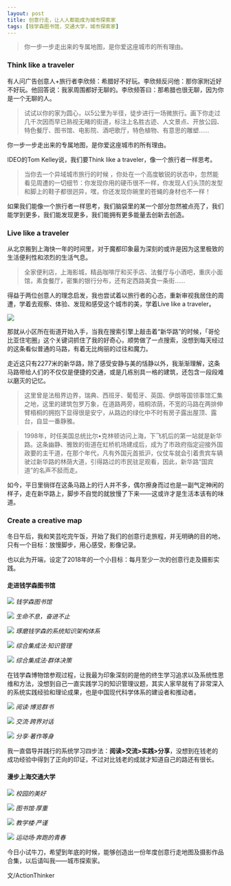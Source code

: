 ```yaml
---
layout: post
title: 创意行走，让人人都能成为城市探索家
tags: [钱学森图书馆，交通大学，城市探索家]
---
```


> 你一步一步走出来的专属地图，是你爱这座城市的所有理由。

### Think like a traveler
有人问广告创意人+旅行者李欣频：希腊好不好玩。李欣频反问他：那你家附近好不好玩。他回答说：我家周围都好无聊的。李欣频答曰：那希腊也很无聊，因为你是一个无聊的人。 

> 试试以你的家为圆心，以5公里为半径，徒步进行一场微旅行。画下你走过几千次因而早已熟视无睹的街道，标注上名胜古迹、人文景点、开放公园、特色餐厅、图书馆、电影院、酒吧歌厅，特色植物、有意思的雕塑…… 

你一步一步走出来的专属地图，是你爱这座城市的所有理由。 

IDEO的Tom Kelley说，我们要Think like a traveler，像一个旅行者一样思考。

> 当你去一个异域城市旅行的时候 ，你处在一个高度敏锐的状态中，忽然能看见周遭的一切细节：你发现你用的硬币很不一样，你发现人们头顶的发型和脚上的鞋子都很迥异，嘿，你还发现你碗里的苍蝇的身材也不一样！

如果我们能像一个旅行者一样思考，我们脑袋里的某一个部分忽然被点亮了，我们能学到更多，我们能发现更多，我们能拥有更多能量去创新去创造。

### Live like a traveler

从北京搬到上海快一年的时间里，对于魔都印象最为深刻的或许是因为这里极致的生活便利性和浓烈的生活气息。

> 全家便利店，上海影城，精品咖啡厅和买手店、法餐厅与小酒吧，重庆小面馆，素食餐厅，密集的银行分布，还有定西路美食一条街......

得益于两位创意人的理念启发，我也尝试着以旅行者的心态，重新审视我居住的周遭，学着去观察、体验、发现和感受这个城市的美，学着Live like a traveler。

![](https://ws4.sinaimg.cn/large/006tNc79ly1fng9btuxvpj31kw120hdx.jpg)

那就从小区所在街道开始入手，当我在搜索引擎上敲击着“新华路”的时候，「哥伦比亚住宅圈」这个关键词抓住了我的好奇心，顺势做了一点搜索，没想到每天经过的这条看似普通的马路，有着无比绚丽的过往和魔力。

走近这只有2277米的新华路，除了感受安静与美的恬静以外，我渐渐理解，这条马路带给人们的不仅仅是便捷的交通，或是几栋别具一格的建筑，还包含一段段难以磨灭的记忆。

> 这里曾是法租界边界，瑞典、西班牙、葡萄牙、英国、伊朗等国领事馆汇集之地，这里的建筑包罗万象，在道路两旁，梧桐浓荫，不宽的马路在两排伸臂梧桐的拥抱下显得很是安宁，从路边的绿化中不时有房子露出屋顶、露台，自显一番静雅。

> 1998年，时任美国总统比尔•克林顿访问上海，下飞机后的第一站就是新华路。这条幽静、雅致的街道在虹桥机场建成后，成为了市政府指定迎接外国政要的主干道，在那个年代，凡有外国元首抵沪，仪仗车就会引着贵宾车辆驶过新华路的林荫大道，引得路过的市民驻足观看，因此，新华路“国宾道”的名声不胫而走。

如今，平日里徜徉在这条马路上的行人并不多，偶尔擦身而过也是一副气定神闲的样子，走在新华路上，脚步不自觉的就放慢了下来——这或许才是生活本该有的味道。

### Create a creative map

冬日午后，我和笑芸吃完午饭，开始了我们的创意行走旅程，并无明确的目的地，只有一个目标：放慢脚步，用心感受，影像记录。

也以此为开端，设定了2018年的一个小目标：每月至少一次的创意行走及摄影实践。

#### 走进钱学森图书馆
![](https://ws2.sinaimg.cn/large/006tNc79ly1fng9ckshz0j31kw2d6nph.jpg)
*钱学森图书馆*

![](https://ws4.sinaimg.cn/large/006tNc79ly1fngb7sjvdqj31kw23vnpd.jpg)
*生命不息，奋进不止*

![](https://ws3.sinaimg.cn/large/006tNc79ly1fng9cqy7mmj31kw0cte84.jpg)
*琢磨钱学森的系统知识架构体系*

![](https://ws2.sinaimg.cn/large/006tNc79ly1fngb7w9rw6j31kw16o7wi.jpg)
*综合集成法·知识管理*

![](https://ws1.sinaimg.cn/large/006tNc79ly1fngb7x77pej31kw23vhdt.jpg)
*综合集成法·群体决策*

在钱学森博物馆参观过程，让我最为印象深刻的是他的终生学习追求以及系统性思维和方法，没想到自己一直实践学习的知识管理议题，其实人家早就有了非常深入的系统实践经验和理论成果，也是中国现代科学体系的建设者和推动者。

![](https://ws3.sinaimg.cn/large/006tNc79ly1fngbzl8xi9j311u0myx4v.jpg)
*阅读·博览群书*

![](https://ws3.sinaimg.cn/large/006tNc79ly1fngbzmi9wwj311y0kch9j.jpg)
*交流·跨界对话*

![](https://ws2.sinaimg.cn/large/006tNc79ly1fngbzm0cw5j311u0ge4k9.jpg)
*分享·著作等身*

我一直倡导并践行的系统学习四步法：**阅读>交流>实践>分享**，没想到在钱老的成功经验中得到了正向的印证，不过对比钱老的成就才知道自己的路还有很长。

#### 漫步上海交通大学
![](https://ws2.sinaimg.cn/large/006tNc79ly1fng9d5k1hyj31kw120b2e.jpg)
*校园的美好*

![](https://ws1.sinaimg.cn/large/006tNc79ly1fng9curp57j31kw120u12.jpg)
*图书馆·厚重*

![](https://ws3.sinaimg.cn/large/006tNc79ly1fng9dcsm5gj31kw120npj.jpg)
*教学楼·严谨*

![](https://ws3.sinaimg.cn/large/006tNc79ly1fng9iyc00bj31kw120b2f.jpg)
*运动场·奔跑的青春*


今日小试牛刀，希望到年底的时候，能够创造出一份年度创意行走地图及摄影作品合集，以后请叫我——城市探索家。


文/ActionThinker


